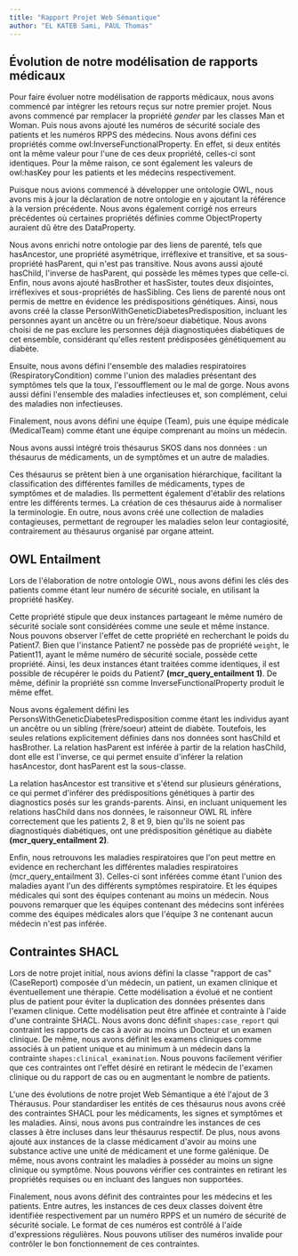 ```yaml
---
title: "Rapport Projet Web Sémantique"
author: "EL KATEB Sami, PAUL Thomas"
---
```


## Évolution de notre modélisation de rapports médicaux

Pour faire évoluer notre modélisation de rapports médicaux, nous avons commencé
par intégrer les retours reçus sur notre premier projet. 
Nous avons commencé par remplacer la propriété _gender_ par les classes Man et Woman. 
Puis nous avons ajouté les numéros de sécurité sociale des patients et les numéros
RPPS des médecins. 
Nous avons défini ces propriétés comme owl:InverseFunctionalProperty.
En effet, si deux entités ont la même valeur pour l'une de ces deux propriété, celles-ci sont identiques.
Pour la même raison, ce sont également les valeurs de owl:hasKey pour les patients et les médecins respectivement.

Puisque nous avions commencé à développer une ontologie OWL,
nous avons mis à jour la déclaration de notre ontologie en y ajoutant la référence à la version précédente.
Nous avons également corrigé nos erreurs précédentes où certaines propriétés définies comme ObjectProperty 
auraient dû être des DataProperty.

Nous avons enrichi notre ontologie par des liens de parenté,
tels que hasAncestor, une propriété asymétrique,
irréflexive et transitive, et sa sous-propriété hasParent, qui n'est pas transitive.
Nous avons aussi ajouté hasChild, l'inverse de hasParent, qui possède les mêmes types que celle-ci.
Enfin, nous avons ajouté hasBrother et hasSister, toutes deux disjointes, irréflexives et sous-propriétés de hasSibling.
Ces liens de parenté nous ont permis de mettre en évidence les prédispositions génétiques. Ainsi,
nous avons créé la classe PersonWithGeneticDiabetesPredisposition,
incluant les personnes ayant un ancêtre ou un frère/soeur diabétique.
Nous avons choisi de ne pas exclure les personnes déjà diagnostiquées diabétiques de cet ensemble,
considérant qu'elles restent prédisposées génétiquement au diabète.

Ensuite, nous avons défini l'ensemble des maladies respiratoires (RespiratoryCondition)
comme l'union des maladies présentant des symptômes tels que la toux,
l'essoufflement ou le mal de gorge. Nous avons aussi défini l'ensemble des maladies infectieuses et,
son complément, celui des maladies non infectieuses.

Finalement, nous avons défini une équipe (Team), puis une équipe médicale (MedicalTeam) comme étant une équipe comprenant au moins un médecin.

Nous avons aussi intégré trois thésaurus SKOS dans nos données :
un thésaurus de médicaments, un de symptômes et un autre de maladies.

Ces thésaurus se prêtent bien à une organisation hiérarchique,
facilitant la classification des différentes familles de médicaments,
types de symptômes et de maladies. Ils permettent également d'établir des relations entre les différents termes.
La création de ces thésaurus aide à normaliser la terminologie. En outre,
nous avons créé une collection de maladies contagieuses,
permettant de regrouper les maladies selon leur contagiosité, contrairement au thésaurus organisé par organe atteint.

## OWL Entailment

Lors de l'élaboration de notre ontologie OWL, nous avons défini les clés des patients comme étant leur numéro de sécurité sociale,
en utilisant la propriété hasKey.

Cette propriété stipule que deux instances partageant le même numéro de sécurité sociale sont considérées comme une seule et même instance.
Nous pouvons observer l'effet de cette propriété en recherchant le poids du Patient7.
Bien que l'instance Patient7 ne possède pas de propriété `weight`, le Patient11, ayant le même numéro de sécurité sociale,
possède cette propriété. Ainsi, les deux instances étant traitées comme identiques,
il est possible de récupérer le poids du Patient7 **(mcr_query_entailment 1)**. 
De même, définir la propriété ssn comme InverseFunctionalProperty produit le même effet.

Nous avons également défini les PersonsWithGeneticDiabetesPredisposition comme étant 
les individus ayant un ancêtre ou un sibling (frère/soeur) atteint de diabète. 
Toutefois, les seules relations explicitement définies dans nos données sont hasChild et hasBrother.
La relation hasParent est inférée à partir de la relation hasChild,
dont elle est l'inverse, ce qui permet ensuite d'inférer la relation hasAncestor,
dont hasParent est la sous-classe.

La relation hasAncestor est transitive et s'étend sur plusieurs générations,
ce qui permet d'inférer des prédispositions génétiques à partir des diagnostics posés sur les grands-parents.
Ainsi, en incluant uniquement les relations hasChild dans nos données,
le raisonneur OWL RL infère correctement que les patients 2, 8 et 9,
bien qu'ils ne soient pas diagnostiqués diabétiques, ont une prédisposition génétique au diabète **(mcr_query_entailment 2)**.

Enfin, nous retrouvons les maladies respiratoires que l'on peut mettre en evidence en
recherchant les différentes maladies respiratoires (mcr_query_entailment 3).
Celles-ci sont inférées comme étant l'union des maladies ayant
l'un des différents symptômes respiratoire. Et les équipes médicales qui sont
des équipes contenant au moins un médecin. Nous pouvons remarquer que les équipes
contenant des médecins sont inférées comme des équipes médicales alors que l'équipe 3
ne contenant aucun médecin n'est pas inférée.

## Contraintes SHACL 

Lors de notre projet initial, nous avions défini la classe "rapport de cas" 
(CaseReport) composée d'un médecin, un patient, un examen clinique et éventuellement une thérapie. 
Cette modélisation a évolué et ne contient plus de patient pour éviter la duplication
des données présentes dans l'examen clinique. 
Cette modélisation peut être affinée et contrainte à l'aide d'une contrainte SHACL. 
Nous avons donc définit `shapes:case_report` qui contraint les rapports
de cas à avoir au moins un Docteur et un examen clinique.
De même, nous avons définit les examens cliniques comme associés à un patient unique
et au minimum à un médecin dans la contrainte `shapes:clinical_examination`. 
Nous pouvons facilement vérifier que ces contraintes ont l'effet désiré en retirant le médecin de l'examen clinique
ou du rapport de cas ou en augmentant le nombre de patients.

L'une des évolutions de notre projet Web Sémantique a été l'ajout de 3 Thérausus. Pour 
standardiser les entités de ces thésaurus nous avons créé des contraintes SHACL pour les
médicaments, les signes et symptômes et les maladies. Ainsi, nous avons pus contraindre les instances
de ces classes à être incluses dans leur thésaurus respectif. De plus, nous avons
ajouté aux instances de la classe médicament d'avoir au moins une substance active une unité de médicament et une
forme galénique. De même, nous avons contraint les maladies à posséder au moins un signe clinique ou symptôme. Nous 
pouvons vérifier ces contraintes en retirant les propriétés requises ou en incluant des langues non supportées.

Finalement, nous avons définit des contraintes pour les médecins et les patients. Entre autres, les
instances de ces deux classes doivent être identifiée respectivement par un numéro RPPS et un numéro de sécurité de sécurité sociale.
Le format de ces numéros est contrôlé à l'aide d'expressions régulières. Nous pouvons utiliser des numéros invalide pour 
contrôler le bon fonctionnement de ces contraintes.
